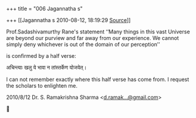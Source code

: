 +++
title = "006 Jagannatha s"

+++
[[Jagannatha s	2010-08-12, 18:19:29 [Source](https://groups.google.com/g/bvparishat/c/bpat9DOh7Kg)]]



Prof.Sadashivamurthy Rane's statement ‘‘Many things in this vast Universe are beyond our purview and far away from our experience. We cannot simply deny whichever is out of the domain of our perception’’

is confirmed by a half verse:

अचिन्त्याः खलु ये भावा न तांस्तर्केण योजयेत्।

I can not remember exactly where this half verse has come from. I request the scholars to enlighten me.

  


2010/8/12 Dr. S. Ramakrishna Sharma \<[d.ramak...@gmail.com]()\>




